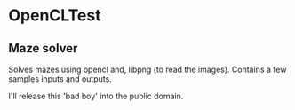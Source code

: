 # OpenCLTest
## Maze solver
Solves mazes using opencl and, libpng (to read the images).
Contains a few samples inputs and outputs.

I'll release this 'bad boy' into the public domain.
